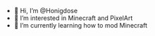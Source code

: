 - 👋 Hi, I’m @Honigdose
- 👀 I’m interested in Minecraft and PixelArt
- 🌱 I’m currently learning how to mod Minecraft

<!---
Honigdose/Honigdose is a ✨ special ✨ repository because its `README.md` (this file) appears on your GitHub profile.
You can click the Preview link to take a look at your changes.
--->
